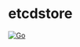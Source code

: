 # etcdstore

[![Go](https://github.com/ryicoh/etcdstore/actions/workflows/go.yml/badge.svg)](https://github.com/ryicoh/etcdstore/actions/workflows/go.yml)
